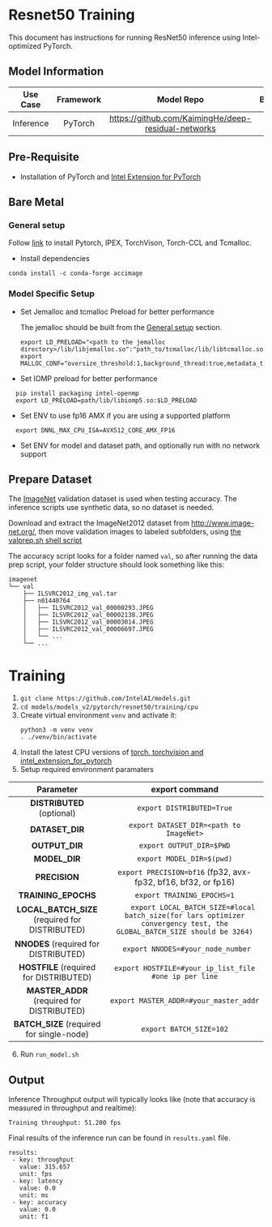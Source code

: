 # Resnet50 Training

This document has instructions for running ResNet50 inference using
Intel-optimized PyTorch.

## Model Information

| **Use Case** | **Framework** | **Model Repo** | **Branch/Commit/Tag** | **Optional Patch** |
|:---:| :---: |:--------------:|:---------------------:|:------------------:|
|  Inference   |    PyTorch    |       https://github.com/KaimingHe/deep-residual-networks      |           -           |         -          |

## Pre-Requisite
* Installation of PyTorch and [Intel Extension for PyTorch](https://intel.github.io/intel-extension-for-pytorch/#introduction)

## Bare Metal
### General setup

Follow [link](/docs/general/pytorch/BareMetalSetup.md) to install Pytorch, IPEX, TorchVison, Torch-CCL and Tcmalloc.

* Install dependencies
```
conda install -c conda-forge accimage
```
### Model Specific Setup

* Set Jemalloc and tcmalloc Preload for better performance

  The jemalloc should be built from the [General setup](#general-setup) section.
  ```
  export LD_PRELOAD="<path to the jemalloc directory>/lib/libjemalloc.so":"path_to/tcmalloc/lib/libtcmalloc.so":$LD_PRELOAD
  export MALLOC_CONF="oversize_threshold:1,background_thread:true,metadata_thp:auto,dirty_decay_ms:9000000000,muzzy_decay_ms:9000000000"
  ```
* Set IOMP preload for better performance
```
  pip install packaging intel-openmp
  export LD_PRELOAD=path/lib/libiomp5.so:$LD_PRELOAD
```

* Set ENV to use fp16 AMX if you are using a supported platform
```
  export DNNL_MAX_CPU_ISA=AVX512_CORE_AMX_FP16
```

* Set ENV for model and dataset path, and optionally run with no network support

## Prepare Dataset

The [ImageNet](http://www.image-net.org/) validation dataset is used when
testing accuracy. The inference scripts use synthetic data, so no dataset
is needed.

Download and extract the ImageNet2012 dataset from http://www.image-net.org/,
then move validation images to labeled subfolders, using
[the valprep.sh shell script](https://raw.githubusercontent.com/soumith/imagenetloader.torch/master/valprep.sh)

The accuracy script looks for a folder named `val`, so after running the
data prep script, your folder structure should look something like this:

```
imagenet
└── val
    ├── ILSVRC2012_img_val.tar
    ├── n01440764
    │   ├── ILSVRC2012_val_00000293.JPEG
    │   ├── ILSVRC2012_val_00002138.JPEG
    │   ├── ILSVRC2012_val_00003014.JPEG
    │   ├── ILSVRC2012_val_00006697.JPEG
    │   └── ...
    └── ...
```
# Training
1. `git clone https://github.com/IntelAI/models.git`
2. `cd models/models_v2/pytorch/resnet50/training/cpu`
3. Create virtual environment `venv` and activate it:
    ```
    python3 -m venv venv
    . ./venv/bin/activate
    ```
4. Install the latest CPU versions of [torch, torchvision and intel_extension_for_pytorch](https://intel.github.io/intel-extension-for-pytorch/index.html#installation)
5. Setup required environment paramaters

| **Parameter**                |                                  **export command**                                  |
|:---------------------------:|:------------------------------------------------------------------------------------:|
| **DISTRIBUTED** (optional)              | `export DISTRIBUTED=True`                  |
| **DATASET_DIR**             | `export DATASET_DIR=<path to ImageNet>`                  |
| **OUTPUT_DIR**               |                               `export OUTPUT_DIR=$PWD`                               |
| **MODEL_DIR**               |                               `export MODEL_DIR=$(pwd)`                               |
| **PRECISION**     |                  `export PRECISION=bf16` (fp32, avx-fp32, bf16, bf32, or fp16) |                              |
| **TRAINING_EPOCHS**     |                  `export TRAINING_EPOCHS=1` |                              |
| **LOCAL_BATCH_SIZE** (required for DISTRIBUTED)              | `    export LOCAL_BATCH_SIZE=#local batch_size(for lars optimizer convergency test, the GLOBAL_BATCH_SIZE should be 3264)`                  |
| **NNODES** (required for DISTRIBUTED)              | ` export NNODES=#your_node_number`                  |
| **HOSTFILE** (required for DISTRIBUTED)              | `export HOSTFILE=#your_ip_list_file #one ip per line`                  |
| **MASTER_ADDR** (required for DISTRIBUTED)              | `export MASTER_ADDR=#your_master_addr`                  |
| **BATCH_SIZE** (required for single-node)    |                               `export BATCH_SIZE=102`                                |
6. Run `run_model.sh`

## Output

Inference Throughput output will typically looks like (note that accuracy is measured in throughput and realtime):

```
Training throughput: 51.200 fps
```
Final results of the inference run can be found in `results.yaml` file.
```
results:
 - key: throughput
   value: 315.657
   unit: fps
 - key: latency
   value: 0.0
   unit: ms
 - key: accuracy
   value: 0.0
   unit: f1
```
